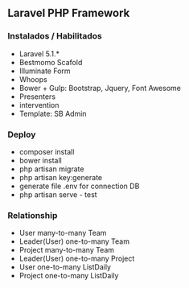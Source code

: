## Laravel PHP Framework

### Instalados / Habilitados

* Laravel 5.1.*
* Bestmomo Scafold
* Illuminate Form
* Whoops
* Bower + Gulp: Bootstrap, Jquery, Font Awesome
* Presenters
* intervention
* Template: SB Admin

### Deploy
* composer install
* bower install
* php artisan migrate
* php artisan key:generate
* generate file .env for connection DB
* php artisan serve - test

### Relationship
* User many-to-many Team
* Leader(User) one-to-many Team
* Project many-to-many Team
* Leader(User) one-to-many Project
* User one-to-many ListDaily
* Project one-to-many ListDaily
